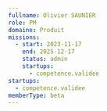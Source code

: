 ```yaml
---
fullname: Olivier SAUNIER
role: PM
domaine: Produit
missions:
  - start: 2023-11-17
    end: 2025-12-17
    status: admin
    startups:
      - competence.validee
startups:
  - competence.validee
memberType: beta
---
```

